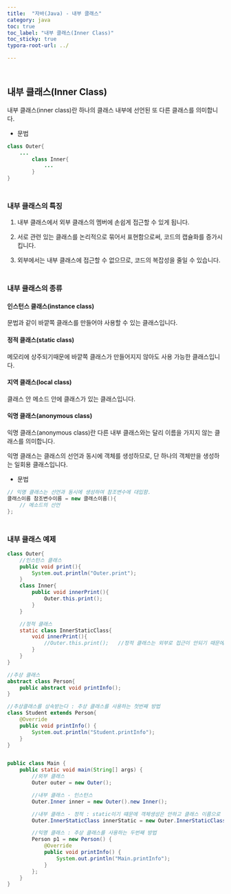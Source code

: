 ```yaml
---
title:  "자바(Java) - 내부 클래스"
category: java
toc: true
toc_label: "내부 클래스(Inner Class)"
toc_sticky: true
typora-root-url: ../

---
```


## <br>내부 클래스(Inner Class)

내부 클래스(inner class)란 하나의 클래스 내부에 선언된 또 다른 클래스를 의미합니다.

- 문법

```java
class Outer{
    ...
        class Inner{
            ...
        }
}
```



### <br>내부 클래스의 특징

1. 내부 클래스에서 외부 클래스의 멤버에 손쉽게 접근할 수 있게 됩니다.

2. 서로 관련 있는 클래스를 논리적으로 묶어서 표현함으로써, 코드의 캡슐화를 증가시킵니다.
3. 외부에서는 내부 클래스에 접근할 수 없으므로, 코드의 복잡성을 줄일 수 있습니다.

### <br>내부 클래스의 종류

#### 인스턴스 클래스(instance class)

문법과 같이 바깥쪽 클래스를 만들어야 사용할 수 있는 클래스입니다.

#### 정적 클래스(static class)

메모리에 상주되기때문에 바깥쪽 클래스가 만들어지지 않아도 사용 가능한 클래스입니다.

#### 지역 클래스(local class)

클래스 안 메소드 안에 클래스가 있는 클래스입니다.

#### 익명 클래스(anonymous class)

익명 클래스(anonymous class)란 다른 내부 클래스와는 달리 이름을 가지지 않는 클래스를 의미합니다.

익명 클래스는 클래스의 선언과 동시에 객체를 생성하므로, 단 하나의 객체만을 생성하는 일회용 클래스입니다.

- 문법

 ```java
 // 익명 클래스는 선언과 동시에 생성하여 참조변수에 대입함.
 클래스이름 참조변수이름 = new 클래스이름(){
     // 메소드의 선언
 };
 ```

### <br>내부 클래스 예제

```java
class Outer{
    //인스턴스 클래스
    public void print(){
        System.out.println("Outer.print");
    }
    class Inner{
        public void innerPrint(){
            Outer.this.print();
        }
    }

    //정적 클래스
    static class InnerStaticClass{
        void innerPrint(){
            //Outer.this.print();   //정적 클래스는 외부로 접근이 안되기 때문에 사용 불가
        }
    }
}

//추상 클래스
abstract class Person{
    public abstract void printInfo();
}

//추상클래스를 상속받는다 : 추상 클래스를 사용하는 첫번째 방법 
class Student extends Person{
    @Override
    public void printInfo() {
        System.out.println("Student.printInfo");
    }
}


public class Main {
    public static void main(String[] args) {
		//외부 클래스
        Outer outer = new Outer();

		//내부 클래스 - 인스턴스
        Outer.Inner inner = new Outer().new Inner();

		//내부 클래스 - 정적 : static이기 떄문에 객체생성은 안하고 클래스 이름으로 접근
        Outer.InnerStaticClass innerStatic = new Outer.InnerStaticClass();

		//익명 클래스 : 추상 클래스를 사용하는 두번째 방법 
        Person p1 = new Person() {
            @Override
            public void printInfo() {
                System.out.println("Main.printInfo");
            }
        };
    }
}
```

